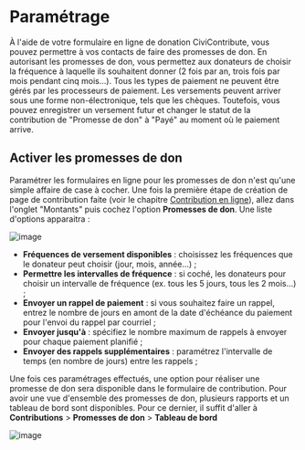 Paramétrage
===========

À l'aide de votre formulaire en ligne de donation CiviContribute, vous pouvez permettre à vos contacts de faire des promesses de don. En autorisant les promesses de don, vous permettez aux donateurs de choisir la fréquence à laquelle ils souhaitent donner (2 fois par an, trois fois par mois pendant cinq mois...). Tous les types de paiement ne peuvent être gérés par les processeurs de paiement. Les versements peuvent arriver sous une forme non-électronique, tels que les chèques. Toutefois, vous pouvez enregistrer un versement futur et changer le statut de la contribution de "Promesse de don" à "Payé" au moment où le paiement arrive.

Activer les promesses de don
----------------------------

Paramétrer les formulaires en ligne pour les promesses de don n'est qu'une simple affaire de case à cocher. Une fois la première étape de création de page de contribution faite (voir le chapitre [Contribution en ligne](../contributions/online-contributions.md)), allez dans l'onglet "Montants" puis cochez l'option **Promesses de don**. Une liste d'options apparaitra :

![image](../img/pledge-setup.png)

-   **Fréquences de versement disponibles** : choisissez les fréquences que le donateur peut choisir (jour, mois, année...) ;
-   **Permettre les intervalles de fréquence** : si coché, les donateurs pour choisir un intervalle de fréquence (ex. tous les 5 jours, tous les 2 mois...) ;
-   **Envoyer un rappel de paiement** : si vous souhaitez faire un rappel, entrez le nombre de jours en amont de la date d'échéance du paiement pour l'envoi du rappel par courriel ;
-   **Envoyer jusqu'à** : spécifiez le nombre maximum de rappels à envoyer pour chaque paiement planifié ;
-   **Envoyer des rappels supplémentaires** : paramétrez l'intervalle de temps (en nombre de jours) entre les rappels ;

Une fois ces paramétrages effectués, une option pour réaliser une promesse de don sera disponible dans le formulaire de contribution. Pour avoir une vue d'ensemble des promesses de don, plusieurs rapports et un tableau de bord sont disponibles. Pour ce dernier, il suffit d'aller à **Contributions** > **Promesses de don** > **Tableau de bord**

![image](../img/selectpledge_contributeform_1.png)
